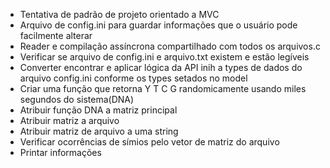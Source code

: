 * Tentativa de padrão de projeto orientado a MVC
* Arquivo de config.ini para guardar informações que o usuário pode facilmente alterar
* Reader e compilação assíncrona compartilhado com todos os arquivos.c
* Verificar se arquivo de config.ini e arquivo.txt existem e estão legíveis
* Converter encontrar e aplicar lógica da API inih a types de dados do arquivo config.ini conforme os types setados no model
* Criar uma função que retorna Y T C G randomicamente usando miles segundos do sistema(DNA)
* Atribuir função DNA a matriz principal
* Atribuir matriz a arquivo
* Atribuir matriz de arquivo a uma string 
* Verificar ocorrências de símios pelo vetor de matriz do arquivo 
* Printar informações